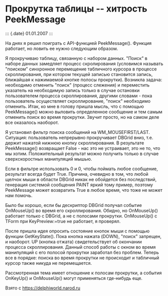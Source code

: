 Прокрутка таблицы -- хитрость PeekMessage
=========================================

::: {.date}
01.01.2007
:::

На днях я решил поиграть с API-функцией PeekMessage(). Функция работает,
но ловить ее нужно следующим образом.

Я прокручиваю таблицу, связанную с набором данных. \"Поиск\" в наборе
данных замедляет процесс скролирования (условимся называть \"поиском\"
синхронное перемещение табличного курсора в процессе скроллирования, при
котором текущей записью становится запись, ближайшая к нажимаемой кнопке
полосы прокрутки). Возникла задача: необходимо отменить \"поиск\"
(процесс слежения) и переместить указатель на необходимую запись только
в случае остановки пользователем процесса скроллирования, другими
словами - пока пользователь осуществляет скроллирование, \"поиск\"
необходимо отменить. Итак, ко мне в голову пришла мысль, что с помощью
PeekMessage() можно выловить определенное сообщение и тем самым отменить
поиск во время прокрутки. Звучит просто, но на самом деле все оказалось
наоборот.

Я установил фильтр поиска сообщений на WM\_MOUSEFIRST/LAST. Ситуация:
пользователь непрерывно прокручивает DBGrid вниз, т.е. держит нажатой
нижнюю кнопку скроллирования. В результате PeekMessage() возвращает
False - нас это не устраивает, это не то, что мы хотим. Положительный
результат можно получить только в случае сверхскоростных манипуляций
мышью.

Если в фильтре использовать 0 и 0, чтобы поймать любое сообщение,
результат всегда будет True. Причина, очевидно в том, что любой щелчок
мыши в области DBGrid никак не обойдется без последствий, генерация
системой сообщения PAINT яркий тому пример, поэтому PeekMessage может
возвратить True в любое время, что тоже не может нам помочь.

Было бы хорошо, если бы дескриптор DBGrid получал событие OnMouseUp() во
время его скроллирования. Обидно, но OnMouseUp() работает только с
DBGrid, а не с полосами прокрутки. OnMouseUp() с TForm при
KeyPreview:=true не работает, я проверял.

После пришла идея опросить состояние кнопок мыши с помощью функции
GetKeyState(). Пока кнопка нажата (DOWN), \"поиск\" запрещен, и
наоборот. UP (кнопка отжата) свидетельствует об окончании процесса
скроллирования. Данный способ работы с окном во время манипуляций с его
полосой прокрутки заработал без проблем. Теперь все в порядке: поиска во
время прокрутки не происходит и табличный курсор также никуда не
перемещается.

Рассмотренная тема имеет отношение к полосам прокрутки, а события
OnKeyUp() и OnMouseUp() могут применяться где-нибудь еще.

Взято с <https://delphiworld.narod.ru>
